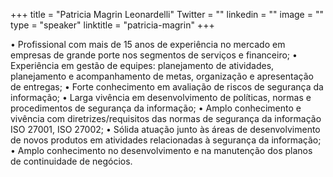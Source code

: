 +++ 
title = "Patricia Magrin Leonardelli" 
Twitter = "" 
linkedin = "" 
image = "" 
type = "speaker" 
linktitle = "patricia-magrin" 
+++

• Profissional com mais de 15 anos de experiência no mercado em empresas de grande porte nos segmentos de serviços e financeiro;
• Experiência em gestão de equipes: planejamento de atividades, planejamento e acompanhamento de metas, organização e apresentação de entregas;
• Forte conhecimento em avaliação de riscos de segurança da informação;
• Larga vivência em desenvolvimento de políticas, normas e procedimentos de segurança da informação;
• Amplo conhecimento e vivência com diretrizes/requisitos das normas de segurança da informação ISO 27001, ISO 27002;
• Sólida atuação junto às áreas de desenvolvimento de novos produtos em atividades relacionadas à segurança da informação;
• Amplo conhecimento no desenvolvimento e na manutenção dos planos de continuidade de negócios.
